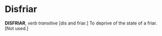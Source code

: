 # Disfriar

**DISFRIAR**, _verb transitive_ \[dis and friar.\] To deprive of the state of a friar. \[Not used.\]